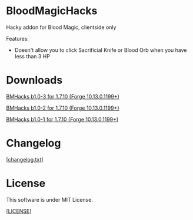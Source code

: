 BloodMagicHacks
========================
Hacky addon for Blood Magic, clientside only

Features:
- Doesn't allow you to click Sacrificial Knife or Blood Orb when you have less than 3 HP

Downloads
========================
[BMHacks b1.0-3 for 1.7.10 (Forge 10.13.0.1199+)](https://github.com/CatDany/BMHacks/raw/master/public_releases/BMHacks-1.7.10-b1.0-3-forge-1199.jar)

[BMHacks b1.0-2 for 1.7.10 (Forge 10.13.0.1199+)](https://github.com/CatDany/BMHacks/raw/master/public_releases/BMHacks-1.7.10-b1.0-2-forge-1199.jar)

[BMHacks b1.0-1 for 1.7.10 (Forge 10.13.0.1199+)](https://github.com/CatDany/BMHacks/raw/master/public_releases/BMHacks-1.7.10-b1.0-1-forge-1199.jar)

Changelog
========================
[[changelog.txt](https://github.com/CatDany/BMHacks/blob/master/changelog.txt)]

License
========================
This software is under MIT License.

[[LICENSE](https://github.com/CatDany/BMHacks/blob/master/LICENSE)]
